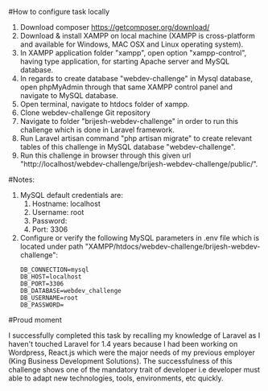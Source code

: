 #How to configure task locally

1. Download composer https://getcomposer.org/download/
2. Download & install XAMPP on local machine (XAMPP is cross-platform and available for Windows, MAC OSX and Linux operating system).
3. In XAMPP application folder "xampp", open option "xampp-control", having type application, for starting Apache server and MySQL database.
4. In regards to create database "webdev-challenge" in Mysql database, open phpMyAdmin through that same XAMPP control panel and navigate to MySQL database.
5. Open terminal, navigate to htdocs folder of xampp.
6. Clone webdev-challenge Git repository
7. Navigate to folder "brijesh-webdev-challenge" in order to run this challenge which is done in Laravel framework.
8. Run Laravel artisan command "php artisan migrate" to create relevant tables of this challenge in MySQL database "webdev-challenge".
9. Run this challenge in browser through this given url "http://localhost/webdev-challenge/brijesh-webdev-challenge/public/".

#Notes:
1. MySQL default credentials are:
      1. Hostname: localhost
      2. Username: root
      3. Password: 
      4. Port: 3306
2. Configure or verify the following MySQL parameters in .env file which is located under path "XAMPP/htdocs/webdev-challenge/brijesh-webdev-challenge":
     ```
     DB_CONNECTION=mysql
     DB_HOST=localhost
     DB_PORT=3306
     DB_DATABASE=webdev_challenge
     DB_USERNAME=root
     DB_PASSWORD=
     ```
     
#Proud moment

I successfully completed this task by recalling my knowledge of Laravel as I haven't touched Laravel for 1.4 years because I had been working on Wordpress, React.js which were the major needs of my previous employer (King Business Development Solutions). The successfulness of this challenge shows one of the mandatory trait of developer i.e developer must able to adapt new technologies, tools, environments, etc quickly.  
